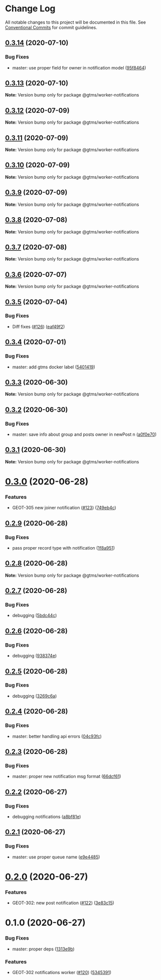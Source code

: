 # Change Log

All notable changes to this project will be documented in this file.
See [Conventional Commits](https://conventionalcommits.org) for commit guidelines.

## [0.3.14](https://github.com/mariusz-kabala/gtms-backend/compare/@gtms/worker-notifications@0.3.13...@gtms/worker-notifications@0.3.14) (2020-07-10)


### Bug Fixes

* master: use proper field for owner in notification model ([95f8464](https://github.com/mariusz-kabala/gtms-backend/commit/95f84643a882511ff5984ee196743dcdfef37712))





## [0.3.13](https://github.com/mariusz-kabala/gtms-backend/compare/@gtms/worker-notifications@0.3.12...@gtms/worker-notifications@0.3.13) (2020-07-10)

**Note:** Version bump only for package @gtms/worker-notifications





## [0.3.12](https://github.com/mariusz-kabala/gtms-backend/compare/@gtms/worker-notifications@0.3.11...@gtms/worker-notifications@0.3.12) (2020-07-09)

**Note:** Version bump only for package @gtms/worker-notifications





## [0.3.11](https://github.com/mariusz-kabala/gtms-backend/compare/@gtms/worker-notifications@0.3.10...@gtms/worker-notifications@0.3.11) (2020-07-09)

**Note:** Version bump only for package @gtms/worker-notifications





## [0.3.10](https://github.com/mariusz-kabala/gtms-backend/compare/@gtms/worker-notifications@0.3.9...@gtms/worker-notifications@0.3.10) (2020-07-09)

**Note:** Version bump only for package @gtms/worker-notifications





## [0.3.9](https://github.com/mariusz-kabala/gtms-backend/compare/@gtms/worker-notifications@0.3.8...@gtms/worker-notifications@0.3.9) (2020-07-09)

**Note:** Version bump only for package @gtms/worker-notifications





## [0.3.8](https://github.com/mariusz-kabala/gtms-backend/compare/@gtms/worker-notifications@0.3.7...@gtms/worker-notifications@0.3.8) (2020-07-08)

**Note:** Version bump only for package @gtms/worker-notifications





## [0.3.7](https://github.com/mariusz-kabala/gtms-backend/compare/@gtms/worker-notifications@0.3.6...@gtms/worker-notifications@0.3.7) (2020-07-08)

**Note:** Version bump only for package @gtms/worker-notifications





## [0.3.6](https://github.com/mariusz-kabala/gtms-backend/compare/@gtms/worker-notifications@0.3.5...@gtms/worker-notifications@0.3.6) (2020-07-07)

**Note:** Version bump only for package @gtms/worker-notifications





## [0.3.5](https://github.com/mariusz-kabala/gtms-backend/compare/@gtms/worker-notifications@0.3.4...@gtms/worker-notifications@0.3.5) (2020-07-04)


### Bug Fixes

* Diff fixes ([#126](https://github.com/mariusz-kabala/gtms-backend/issues/126)) ([eaf49f2](https://github.com/mariusz-kabala/gtms-backend/commit/eaf49f21d0d1943736ad4e71467b695f24c545a0))





## [0.3.4](https://github.com/mariusz-kabala/gtms-backend/compare/@gtms/worker-notifications@0.3.3...@gtms/worker-notifications@0.3.4) (2020-07-01)


### Bug Fixes

* master: add gtms docker label ([5401419](https://github.com/mariusz-kabala/gtms-backend/commit/54014194c1ccd1d8dc1aace99440c8187fa70f38))





## [0.3.3](https://github.com/mariusz-kabala/gtms-backend/compare/@gtms/worker-notifications@0.3.2...@gtms/worker-notifications@0.3.3) (2020-06-30)

**Note:** Version bump only for package @gtms/worker-notifications





## [0.3.2](https://github.com/mariusz-kabala/gtms-backend/compare/@gtms/worker-notifications@0.3.1...@gtms/worker-notifications@0.3.2) (2020-06-30)


### Bug Fixes

* master: save info about group and posts owner in newPost n ([a0f0e70](https://github.com/mariusz-kabala/gtms-backend/commit/a0f0e70b58c9fa8285cb327bdc0fc16942b63e98))





## [0.3.1](https://github.com/mariusz-kabala/gtms-backend/compare/@gtms/worker-notifications@0.3.0...@gtms/worker-notifications@0.3.1) (2020-06-30)

**Note:** Version bump only for package @gtms/worker-notifications





# [0.3.0](https://github.com/mariusz-kabala/gtms-backend/compare/@gtms/worker-notifications@0.2.9...@gtms/worker-notifications@0.3.0) (2020-06-28)


### Features

* GEOT-305 new joiner notification ([#123](https://github.com/mariusz-kabala/gtms-backend/issues/123)) ([749eb4c](https://github.com/mariusz-kabala/gtms-backend/commit/749eb4caee514bd17d3421117e3dfcc695f4a5d8))





## [0.2.9](https://github.com/mariusz-kabala/gtms-backend/compare/@gtms/worker-notifications@0.2.8...@gtms/worker-notifications@0.2.9) (2020-06-28)


### Bug Fixes

* pass proper record type with notification ([1f8a951](https://github.com/mariusz-kabala/gtms-backend/commit/1f8a951bb133610de8ab3994b0a57883fc7d539b))





## [0.2.8](https://github.com/mariusz-kabala/gtms-backend/compare/@gtms/worker-notifications@0.2.7...@gtms/worker-notifications@0.2.8) (2020-06-28)

**Note:** Version bump only for package @gtms/worker-notifications





## [0.2.7](https://github.com/mariusz-kabala/gtms-backend/compare/@gtms/worker-notifications@0.2.6...@gtms/worker-notifications@0.2.7) (2020-06-28)


### Bug Fixes

* debugging ([5bdc44c](https://github.com/mariusz-kabala/gtms-backend/commit/5bdc44cb2e1a07446450b0eee54020b44755ea98))





## [0.2.6](https://github.com/mariusz-kabala/gtms-backend/compare/@gtms/worker-notifications@0.2.5...@gtms/worker-notifications@0.2.6) (2020-06-28)


### Bug Fixes

* debugging ([938374e](https://github.com/mariusz-kabala/gtms-backend/commit/938374e3a68a4574a24e683a304965542ac66e8f))





## [0.2.5](https://github.com/mariusz-kabala/gtms-backend/compare/@gtms/worker-notifications@0.2.4...@gtms/worker-notifications@0.2.5) (2020-06-28)


### Bug Fixes

* debugging ([3269c6a](https://github.com/mariusz-kabala/gtms-backend/commit/3269c6ac9c95d250f49b991500691715e38c9b88))





## [0.2.4](https://github.com/mariusz-kabala/gtms-backend/compare/@gtms/worker-notifications@0.2.3...@gtms/worker-notifications@0.2.4) (2020-06-28)


### Bug Fixes

* master: better handling api errors ([04c93fc](https://github.com/mariusz-kabala/gtms-backend/commit/04c93fcd1ecf10fe80d979e3c82f539af5562ddb))





## [0.2.3](https://github.com/mariusz-kabala/gtms-backend/compare/@gtms/worker-notifications@0.2.2...@gtms/worker-notifications@0.2.3) (2020-06-28)


### Bug Fixes

* master: proper new notification msg format ([66dcf61](https://github.com/mariusz-kabala/gtms-backend/commit/66dcf6133f2c8553e45a69764167a9844596abab))





## [0.2.2](https://github.com/mariusz-kabala/gtms-backend/compare/@gtms/worker-notifications@0.2.1...@gtms/worker-notifications@0.2.2) (2020-06-27)


### Bug Fixes

* debugging notifications ([a8bf81e](https://github.com/mariusz-kabala/gtms-backend/commit/a8bf81e73a9a3e576ec35fef6fa6ebc3bb79749a))





## [0.2.1](https://github.com/mariusz-kabala/gtms-backend/compare/@gtms/worker-notifications@0.2.0...@gtms/worker-notifications@0.2.1) (2020-06-27)


### Bug Fixes

* master: use proper queue name ([e9e4485](https://github.com/mariusz-kabala/gtms-backend/commit/e9e44858bb224618aec8ed6ebaf3d9e2131f932b))





# [0.2.0](https://github.com/mariusz-kabala/gtms-backend/compare/@gtms/worker-notifications@0.1.0...@gtms/worker-notifications@0.2.0) (2020-06-27)


### Features

* GEOT-302: new post notification ([#122](https://github.com/mariusz-kabala/gtms-backend/issues/122)) ([3e83c15](https://github.com/mariusz-kabala/gtms-backend/commit/3e83c1543c09b450a92708c728fc159df32b5c88))





# 0.1.0 (2020-06-27)


### Bug Fixes

* master: proper deps ([1313e9b](https://github.com/mariusz-kabala/gtms-backend/commit/1313e9bae3bfc7e958e29a8e64c0d59832274a34))


### Features

* GEOT-302 notifications worker ([#120](https://github.com/mariusz-kabala/gtms-backend/issues/120)) ([5345391](https://github.com/mariusz-kabala/gtms-backend/commit/5345391792bf05715d349c798ac6dab7400338ab))

